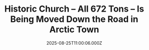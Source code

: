 ---
title: "Historic Church – All 672 Tons – Is Being Moved Down the Road in Arctic Town"
date: 2025-08-25T11:00:06.000Z
category: Human Kindness
externalLink: "https://www.goodnewsnetwork.org/historic-church-all-672-tons-is-being-moved-down-the-road-in-arctic-town/"
image: ""
excerpt: "In a “unique in the world” event, a Swedish town is moving its entire historic church, all 672 tons of materials, down the road to a new address. The move is necessary to protect it from falling into a sinkhole, the result of the expansion of an underground iron mine. The church won’t be alone […] The post Historic Church…"
---